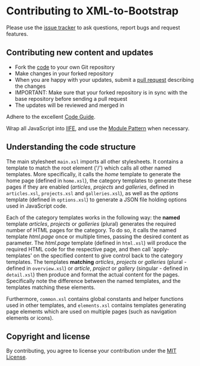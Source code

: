 # Contributing to XML-to-Bootstrap

Please use the [issue tracker](https://github.com/acch/XML-to-bootstrap/issues) to ask questions, report bugs and request features.

## Contributing new content and updates

- Fork the [code](https://github.com/acch/XML-to-bootstrap) to your own Git repository
- Make changes in your forked repository
- When you are happy with your updates, submit a [pull request](https://github.com/acch/XML-to-bootstrap/pull/new/master) describing the changes
- IMPORTANT: Make sure that your forked repository is in sync with the base repository before sending a pull request
- The updates will be reviewed and merged in

Adhere to the excellent [Code Guide](http://codeguide.co/).

Wrap all JavaScript into [IIFE](http://benalman.com/news/2010/11/immediately-invoked-function-expression/), and use the [Module Pattern](http://www.adequatelygood.com/JavaScript-Module-Pattern-In-Depth.html) when necessary.

## Understanding the code structure

The main stylesheet `main.xsl` imports all other stylesheets. It contains a template to match the root element ('/') which calls all other named templates. More specifically, it calls the *home* template to generate the home page (defined in `home.xsl`), the category templates to generate these pages if they are enabled (*articles*, *projects* and *galleries*, defined in `articles.xsl`, `projects.xsl` and `galleries.xsl`), as well as the *options* template (defined in `options.xsl`) to generate a JSON file holding options used in JavaScript code.

Each of the category templates works in the following way: the **named** template *articles*, *projects* or *galleries* (plural) generates the required number of HTML pages for the category. To do so, it calls the named template *html.page* once or multiple times, passing the desired content as parameter. The *html.page* template (defined in `html.xsl`) will produce the required HTML code for the respective page, and then call 'apply-templates' on the specified content to give control back to the category templates. The templates **matching** *articles*, *projects* or *galleries* (plural - defined in `overview.xsl`) or *article*, *project* or *gallery* (singular - defined in `detail.xsl`) then produce and format the actual content for the pages. Specifically note the difference between the named templates, and the templates matching these elements.

Furthermore, `common.xsl` contains global constants and helper functions used in other templates, and `elements.xsl` contains templates generating page elements which are used on multiple pages (such as navigation elements or icons).

## Copyright and license

By contributing, you agree to license your contribution under the [MIT License](LICENSE).
